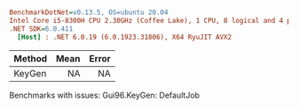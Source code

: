 ``` ini

BenchmarkDotNet=v0.13.5, OS=ubuntu 20.04
Intel Core i5-8300H CPU 2.30GHz (Coffee Lake), 1 CPU, 8 logical and 4 physical cores
.NET SDK=6.0.411
  [Host] : .NET 6.0.19 (6.0.1923.31806), X64 RyuJIT AVX2


```
| Method | Mean | Error |
|------- |-----:|------:|
| KeyGen |   NA |    NA |

Benchmarks with issues:
  Gui96.KeyGen: DefaultJob
